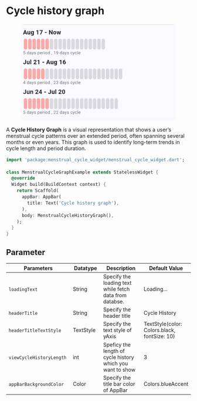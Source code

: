 # Cycle history graph

<figure><img src="https://raw.githubusercontent.com/sandipkalola/menstrual_cycle_widget_example/main/assets/cycle_history.jpeg" alt="" width="563"><figcaption></figcaption></figure>

A **Cycle History Graph** is a visual representation that shows a user’s menstrual cycle patterns over an extended period, often spanning several months or even years. This graph is used to identify long-term trends in cycle length and period duration.

```dart
import 'package:menstrual_cycle_widget/menstrual_cycle_widget.dart';

class MenstrualCycleGraphExample extends StatelessWidget {
  @override
  Widget build(BuildContext context) {
    return Scaffold(
      appBar: AppBar(
        title: Text('Cycle history graph'),
      ),
      body: MenstrualCycleHistoryGraph(),
    );
  }
}
```

## Parameter

<table><thead><tr><th width="198">Parameters</th><th width="129">Datatype</th><th width="269">Description</th><th>Default Value</th></tr></thead><tbody><tr><td><code>loadingText</code></td><td>String</td><td>Specify the loading text while fetch data from databse.</td><td>Loading...</td></tr><tr><td><code>headerTitle</code></td><td>String</td><td>Specify the header title</td><td>Cycle History</td></tr><tr><td><code>headerTitleTextStyle</code></td><td>TextStyle</td><td>Specify the text style of yAxis</td><td>TextStyle(color: Colors.black, fontSize: 10)</td></tr><tr><td><code>viewCycleHistoryLength</code></td><td>int</td><td>Speficy the length of cycle history which you want to show</td><td>3</td></tr><tr><td><code>appBarBackgroundColor</code></td><td>Color</td><td>Specify the title bar color of AppBar</td><td>Colors.blueAccent</td></tr></tbody></table>

